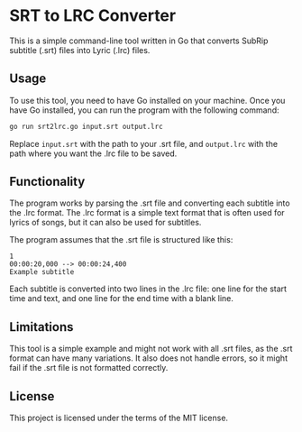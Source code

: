 # SRT to LRC Converter

This is a simple command-line tool written in Go that converts SubRip subtitle (.srt) files into Lyric (.lrc) files.

## Usage

To use this tool, you need to have Go installed on your machine. Once you have Go installed, you can run the program with the following command:

```bash
go run srt2lrc.go input.srt output.lrc
```

Replace `input.srt` with the path to your .srt file, and `output.lrc` with the path where you want the .lrc file to be saved.

## Functionality

The program works by parsing the .srt file and converting each subtitle into the .lrc format. The .lrc format is a simple text format that is often used for lyrics of songs, but it can also be used for subtitles.

The program assumes that the .srt file is structured like this:

```
1
00:00:20,000 --> 00:00:24,400
Example subtitle
```

Each subtitle is converted into two lines in the .lrc file: one line for the start time and text, and one line for the end time with a blank line.

## Limitations

This tool is a simple example and might not work with all .srt files, as the .srt format can have many variations. It also does not handle errors, so it might fail if the .srt file is not formatted correctly.

## License

This project is licensed under the terms of the MIT license.